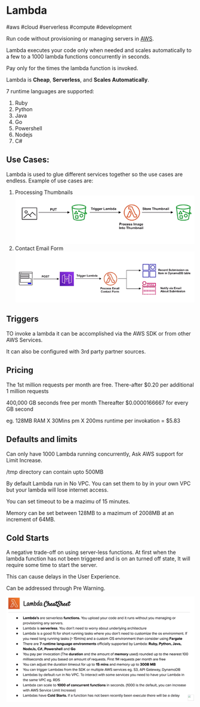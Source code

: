 # Lambda
#aws #cloud #serverless #compute #development 


Run code without provisioning or managing servers in [AWS](-=%20AWS%20=-/AWS.md).

Lambda executes your code only when needed and scales automatically to a few to a 1000 lambda functions concurrently in seconds.

Pay only for the times the lambda function is invoked.

Lambda is **Cheap**, **Serverless**, and **Scales Automatically**.

7 runtime languages are supported:

1. Ruby
2. Python
3. Java
4. Go
5. Powershell
6. Nodejs
7. C#


## Use Cases:
Lambda is used to glue different services together so the use cases are endless.
Example of use cases are:
1. Processing Thumbnails
![Pasted image 20220724095845](-=%20AWS%20=-/--%20Compute%20--/Pasted%20image%2020220724095845.png)
2. Contact Email Form
![Pasted image 20220724095857](-=%20AWS%20=-/--%20Compute%20--/Pasted%20image%2020220724095857.png)


## Triggers
TO invoke a lambda it can be accomplished via the AWS SDK or from other AWS Services.

It can also be configured with 3rd party partner sources.


## Pricing
The 1st million requests per month are free.
There-after $0.20 per additional 1 million requests

400,000 GB seconds free per month
Thereafter $0.0000166667 for every GB second

eg. 128MB RAM X 30Mins pm X 200ms runtime per invokation = $5.83


## Defaults and limits
Can only have 1000 Lambda running concurrently, Ask AWS support for Limit Increase.

/tmp directory can contain upto 500MB

By default Lambda run in No VPC. You can set them to by in your own VPC but your lambda will lose internet access.

You can set timeout to be a mazimu of 15 minutes.

Memory can be set between 128MB to a mazimum of 2008MB at an increment of 64MB.


## Cold Starts
A negative trade-off on using server-less functions. At first when the lambda function has not been triggered and is on an turned off state, It will require some time to start the server. 

This can cause delays in the User Experience.

Can be addressed through Pre Warning.

![Pasted image 20220724100910](-=%20AWS%20=-/--%20Compute%20--/Pasted%20image%2020220724100910.png)